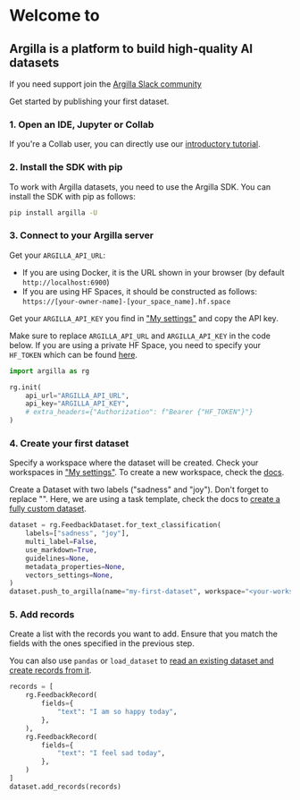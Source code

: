 <div class="start-page__intro" markdown="1">

# Welcome to

## Argilla is a platform to build high-quality AI datasets

If you need support join the [Argilla Slack community](https://join.slack.com/t/rubrixworkspace/shared_invite/zt-whigkyjn-a3IUJLD7gDbTZ0rKlvcJ5g)

</div>

<div class="start-page__content" markdown="1">

Get started by publishing your first dataset.

### 1. Open an IDE, Jupyter or Collab

If you're a Collab user, you can directly use our [introductory tutorial](https://colab.research.google.com/github/argilla-io/argilla/blob/develop/docs/_source/getting_started/quickstart_workflow_feedback.ipynb).

### 2. Install the SDK with pip

To work with Argilla datasets, you need to use the Argilla SDK. You can install the SDK with pip as follows:

```sh
pip install argilla -U
```

### 3. Connect to your Argilla server

Get your `ARGILLA_API_URL`:

- If you are using Docker, it is the URL shown in your browser (by default `http://localhost:6900`)
- If you are using HF Spaces, it should be constructed as follows: `https://[your-owner-name]-[your_space_name].hf.space`

Get your `ARGILLA_API_KEY` you find in ["My settings"](/user-settings) and copy the API key.

Make sure to replace `ARGILLA_API_URL` and `ARGILLA_API_KEY` in the code below. If you are using a private HF Space, you need to specify your `HF_TOKEN` which can be found [here](https://huggingface.co/settings/tokens).

```python
import argilla as rg

rg.init(
    api_url="ARGILLA_API_URL",
    api_key="ARGILLA_API_KEY",
    # extra_headers={"Authorization": f"Bearer {"HF_TOKEN"}"}
)
```

### 4. Create your first dataset

Specify a workspace where the dataset will be created. Check your workspaces in ["My settings"](/user-settings). To create a new workspace, check the [docs](https://docs.argilla.io/en/latest/getting_started/installation/configurations/workspace_management.html).

Create a Dataset with two labels ("sadness" and "joy"). Don't forget to replace "<your-workspace>". Here, we are using a task template, check the docs to [create a fully custom dataset](https://docs.argilla.io/en/latest/practical_guides/create_update_dataset/create_dataset.html).

```python
dataset = rg.FeedbackDataset.for_text_classification(
    labels=["sadness", "joy"],
    multi_label=False,
    use_markdown=True,
    guidelines=None,
    metadata_properties=None,
    vectors_settings=None,
)
dataset.push_to_argilla(name="my-first-dataset", workspace="<your-workspace>")
```

### 5. Add records

Create a list with the records you want to add. Ensure that you match the fields with the ones specified in the previous step.

You can also use `pandas` or `load_dataset` to [read an existing dataset and create records from it](https://docs.argilla.io/en/latest/practical_guides/create_update_dataset/records.html#add-records).

```python
records = [
    rg.FeedbackRecord(
        fields={
            "text": "I am so happy today",
        },
    ),
    rg.FeedbackRecord(
        fields={
            "text": "I feel sad today",
        },
    )
]
dataset.add_records(records)
```

</div>
